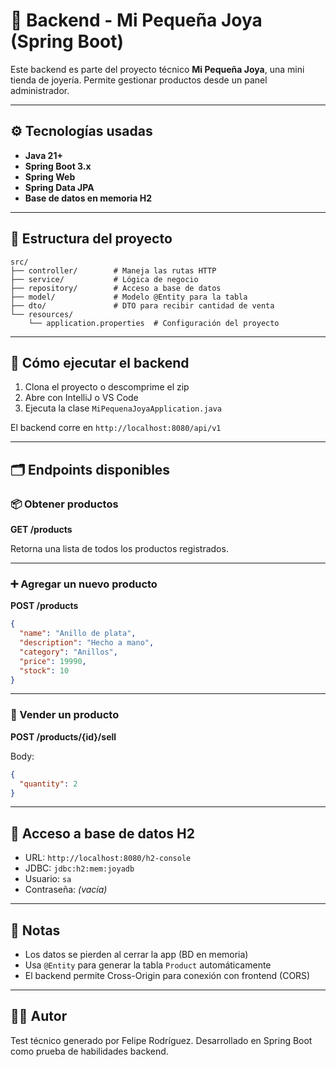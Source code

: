 # 🧪 Backend - Mi Pequeña Joya (Spring Boot)

Este backend es parte del proyecto técnico **Mi Pequeña Joya**, una mini tienda de joyería. Permite gestionar productos desde un panel administrador.

---

## ⚙️ Tecnologías usadas

- **Java 21+**
- **Spring Boot 3.x**
- **Spring Web**
- **Spring Data JPA**
- **Base de datos en memoria H2**

---

## 📁 Estructura del proyecto

```
src/
├── controller/        # Maneja las rutas HTTP
├── service/           # Lógica de negocio
├── repository/        # Acceso a base de datos
├── model/             # Modelo @Entity para la tabla
├── dto/               # DTO para recibir cantidad de venta
└── resources/
    └── application.properties  # Configuración del proyecto
```

---

## 🚀 Cómo ejecutar el backend

1. Clona el proyecto o descomprime el zip
2. Abre con IntelliJ o VS Code
3. Ejecuta la clase `MiPequenaJoyaApplication.java`

El backend corre en `http://localhost:8080/api/v1`

---

## 🗂️ Endpoints disponibles

### 📦 Obtener productos
**GET /products**

Retorna una lista de todos los productos registrados.

---

### ➕ Agregar un nuevo producto
**POST /products**

```json
{
  "name": "Anillo de plata",
  "description": "Hecho a mano",
  "category": "Anillos",
  "price": 19990,
  "stock": 10
}
```

---

### 💸 Vender un producto
**POST /products/{id}/sell**

Body:

```json
{
  "quantity": 2
}
```

---

## 💾 Acceso a base de datos H2

- URL: `http://localhost:8080/h2-console`
- JDBC: `jdbc:h2:mem:joyadb`
- Usuario: `sa`
- Contraseña: *(vacía)*

---

## 📝 Notas

- Los datos se pierden al cerrar la app (BD en memoria)
- Usa `@Entity` para generar la tabla `Product` automáticamente
- El backend permite Cross-Origin para conexión con frontend (CORS)

---

## 👨‍💻 Autor

Test técnico generado por Felipe Rodríguez. Desarrollado en Spring Boot como prueba de habilidades backend.